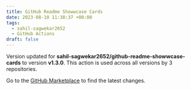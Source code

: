 ```yaml
---
title: GitHub Readme Showwcase Cards
date: 2023-08-10 11:38:37 +00:00
tags:
  - sahil-sagwekar2652
  - GitHub Actions
draft: false
---
```



Version updated for **sahil-sagwekar2652/github-readme-showwcase-cards** to version **v1.3.0**.
This action is used across all versions by 3 repositories.

Go to the [GitHub Marketplace](https://github.com/marketplace/actions/github-readme-showwcase-cards) to find the latest changes.
